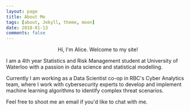 ```yaml
---
layout: page
title: About Me
tags: [about, Jekyll, theme, moon]
date: 2018-01-13
comments: false
---
```


<center> Hi, I'm Alice. Welcome to my site!</center>


<!---    
<center><a href="http://taylantatli.github.io/Moon"><b>Moon</b></a> is a minimal, one column jekyll theme.</center>
-->

I am a 4th year Statistics and Risk Management student at University of Waterloo with a passion in data science and statistical modelling.

Currently I am working as a Data Scientist co-op in RBC's Cyber Analytics team, where I work with cybersecurity experts to develop and implement machine learning algorithms to identify complex threat scenarios. 

Feel free to shoot me an email if you'd like to chat with me.

<!---
## Features
* Minimal, you can focus on your content
* Responsive
* Disqus integration
* Syntax highlighting
* Optional post image
* Social icons
* Page for sharing projects
* Optional background image
* Simple navigation menu
* MathJax support


## Preview

{% capture images %}
    https://cloud.githubusercontent.com/assets/754514/14509720/61c61058-01d6-11e6-93ab-0918515ecd56.png
    https://cloud.githubusercontent.com/assets/754514/14509716/61ac6c8e-01d6-11e6-879f-8308883de790.png
{% endcapture %}
{% include gallery images=images caption="Screenshots of Moon Theme" cols=2 %}

See a [live version of Moon](http://taylantatli.github.io/Moon) hosted on GitHub.

## Getting Started

To learn how to install and use this theme check out the [Setup Guide](http://taylantatli.me/Moon/moon-theme/) for more information.
      
[Install Moon](https://github.com/TaylanTatli/Moon){: .btn}
-->